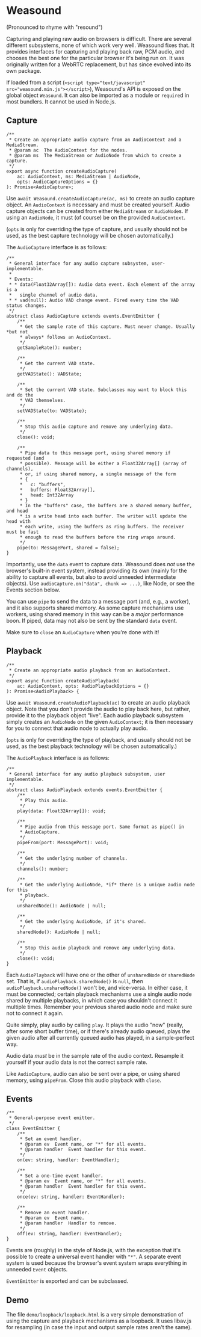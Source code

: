 # Weasound

(Pronounced to rhyme with "resound")

Capturing and playing raw audio on browsers is difficult. There are several
different subsystems, none of which work very well. Weasound fixes that. It
provides interfaces for capturing and playing back raw, PCM audio, and chooses
the best one for the particular browser it's being run on. It was originally
written for a WebRTC replacement, but has since evolved into its own package.

If loaded from a script (`<script type="text/javascript"
src="weasound.min.js"></script>`), Weasound's API is exposed on the global
object `Weasound`. It can also be imported as a module or `require`d in most
bundlers. It cannot be used in Node.js.


## Capture
```
/**
 * Create an appropriate audio capture from an AudioContext and a MediaStream.
 * @param ac  The AudioContext for the nodes.
 * @param ms  The MediaStream or AudioNode from which to create a capture.
 */
export async function createAudioCapture(
    ac: AudioContext, ms: MediaStream | AudioNode,
    opts: AudioCaptureOptions = {}
): Promise<AudioCapture>;
```

Use `await Weasound.createAudioCapture(ac, ms)` to create an audio capture
object. An `AudioContext` is necessary and must be created yourself. Audio
capture objects can be created from either `MediaStream`s or `AudioNode`s. If
using an `AudioNode`, it must (of course) be on the provided `AudioContext`.

(`opts` is only for overriding the type of capture, and usually should not be
used, as the best capture technology will be chosen automatically.)

The `AudioCapture` interface is as follows:

```
/**
 * General interface for any audio capture subsystem, user-implementable.
 *
 * Events:
 * * data(Float32Array[]): Audio data event. Each element of the array is a
 *   single channel of audio data.
 * * vad(null): Audio VAD change event. Fired every time the VAD status changes.
 */
abstract class AudioCapture extends events.EventEmitter {
    /**
     * Get the sample rate of this capture. Must never change. Usually *but not
     * always* follows an AudioContext.
     */
    getSampleRate(): number;

    /**
     * Get the current VAD state.
     */
    getVADState(): VADState;

    /**
     * Set the current VAD state. Subclasses may want to block this and do the
     * VAD themselves.
     */
    setVADState(to: VADState);

    /**
     * Stop this audio capture and remove any underlying data.
     */
    close(): void;

    /**
     * Pipe data to this message port, using shared memory if requested (and
     * possible). Message will be either a Float32Array[] (array of channels),
     * or, if using shared memory, a single message of the form
     * {
     *   c: "buffers",
     *   buffers: Float32Array[],
     *   head: Int32Array
     * }
     * In the "buffers" case, the buffers are a shared memory buffer, and head
     * is a write head into each buffer. The writer will update the head with
     * each write, using the buffers as ring buffers. The receiver must be fast
     * enough to read the buffers before the ring wraps around.
     */
    pipe(to: MessagePort, shared = false);
}
```

Importantly, use the `data` event to capture data. Weasound does *not* use the
browser's built-in event system, instead providing its own (mainly for the
ability to capture all events, but also to avoid unneeded intermediate
objects). Use `audioCapture.on("data", chunk => ...)`, like Node, or see the
Events section below.

You can use `pipe` to send the data to a message port (and, e.g., a worker),
and it also supports shared memory. As some capture mechanisms use workers,
using shared memory in this way can be a *major* performance boon. If piped,
data may not also be sent by the standard `data` event.

Make sure to `close` an `AudioCapture` when you're done with it!


## Playback
```
/**
 * Create an appropriate audio playback from an AudioContext.
 */
export async function createAudioPlayback(
    ac: AudioContext, opts: AudioPlaybackOptions = {}
): Promise<AudioPlayback> {
```

Use `await Weasound.createAudioPlayback(ac)` to create an audio playback
object. Note that you don't provide the audio to play back here, but rather,
provide it to the playback object "live". Each audio playback subsystem simply
creates an `AudioNode` on the given `AudioContext`; it is then necessary for
you to connect that audio node to actually play audio.

(`opts` is only for overriding the type of playback, and usually should not be
used, as the best playback technology will be chosen automatically.)

The `AudioPlayback` interface is as follows:

```
/**
 * General interface for any audio playback subsystem, user implementable.
 */
abstract class AudioPlayback extends events.EventEmitter {
    /**
     * Play this audio.
     */
    play(data: Float32Array[]): void;

    /**
     * Pipe audio from this message port. Same format as pipe() in
     * AudioCapture.
     */
    pipeFrom(port: MessagePort): void;

    /**
     * Get the underlying number of channels.
     */
    channels(): number;

    /**
     * Get the underlying AudioNode, *if* there is a unique audio node for this
     * playback.
     */
    unsharedNode(): AudioNode | null;

    /**
     * Get the underlying AudioNode, if it's shared.
     */
    sharedNode(): AudioNode | null;

    /**
     * Stop this audio playback and remove any underlying data.
     */
    close(): void;
}
```

Each `AudioPlayback` will have one or the other of `unsharedNode` or
`sharedNode` set. That is, if `audioPlayback.sharedNode()` is `null`, then
`audioPlayback.unsharedNode()` won't be, and vice-versa. In either case, it
must be connected; certain playback mechanisms use a single audio node shared
by multiple playbacks, in which case you shouldn't connect it multiple times.
Remember your previous shared audio node and make sure not to connect it again.

Quite simply, play audio by calling `play`. It plays the audio "now" (really,
after some short buffer time), or if there's already audio queued, plays the
given audio after all currently queued audio has played, in a sample-perfect
way.

Audio data *must* be in the sample rate of the audio context. Resample it
yourself if your audio data is not the correct sample rate.

Like `AudioCapture`, audio can also be sent over a pipe, or using shared
memory, using `pipeFrom`. Close this audio playback with `close`.


## Events
```
/**
 * General-purpose event emitter.
 */
class EventEmitter {
    /**
     * Set an event handler.
     * @param ev  Event name, or "*" for all events.
     * @param handler  Event handler for this event.
     */
    on(ev: string, handler: EventHandler);

    /**
     * Set a one-time event handler.
     * @param ev  Event name, or "*" for all events.
     * @param handler  Event handler for this event.
     */
    once(ev: string, handler: EventHandler);

    /**
     * Remove an event handler.
     * @param ev  Event name.
     * @param handler  Handler to remove.
     */
    off(ev: string, handler: EventHandler);
}
```

Events are (roughly) in the style of Node.js, with the exception that it's
possible to create a universal event handler with `"*"`. A separate event
system is used because the browser's event system wraps everything in unneeded
`Event` objects.

`EventEmitter` is exported and can be subclassed.


## Demo

The file `demo/loopback/loopback.html` is a very simple demonstration of using
the capture and playback mechanisms as a loopback. It uses libav.js for
resampling (in case the input and output sample rates aren't the same).
